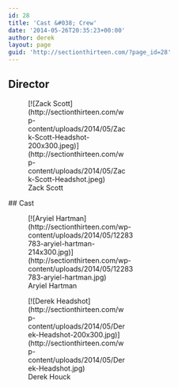 ```yaml
---
id: 28
title: 'Cast &#038; Crew'
date: '2014-05-26T20:35:23+00:00'
author: derek
layout: page
guid: 'http://sectionthirteen.com/?page_id=28'
---
```


## Director

<figure aria-describedby="caption-attachment-34" class="wp-caption alignleft" id="attachment_34" style="width: 200px">[![Zack Scott](http://sectionthirteen.com/wp-content/uploads/2014/05/Zack-Scott-Headshot-200x300.jpeg)](http://sectionthirteen.com/wp-content/uploads/2014/05/Zack-Scott-Headshot.jpeg)<figcaption class="wp-caption-text" id="caption-attachment-34">Zack Scott</figcaption></figure>## Cast

<figure aria-describedby="caption-attachment-6" class="wp-caption alignleft" id="attachment_6" style="width: 214px">[![Aryiel Hartman](http://sectionthirteen.com/wp-content/uploads/2014/05/12283783-aryiel-hartman-214x300.jpg)](http://sectionthirteen.com/wp-content/uploads/2014/05/12283783-aryiel-hartman.jpg)<figcaption class="wp-caption-text" id="caption-attachment-6">Aryiel Hartman</figcaption></figure><figure aria-describedby="caption-attachment-29" class="wp-caption alignleft" id="attachment_29" style="width: 200px">[![Derek Headshot](http://sectionthirteen.com/wp-content/uploads/2014/05/Derek-Headshot-200x300.jpg)](http://sectionthirteen.com/wp-content/uploads/2014/05/Derek-Headshot.jpg)<figcaption class="wp-caption-text" id="caption-attachment-29">Derek Houck</figcaption></figure>